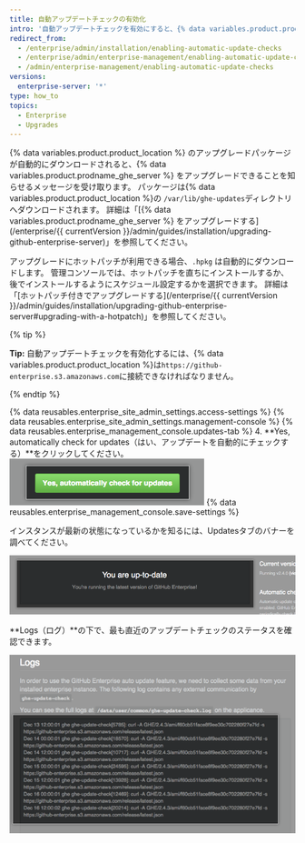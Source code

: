 ```yaml
---
title: 自動アップデートチェックの有効化
intro: '自動アップデートチェックを有効にすると、{% data variables.product.product_location %} が最新の {% data variables.product.prodname_ghe_server %} リリースをチェックしてダウンロードします。'
redirect_from:
  - /enterprise/admin/installation/enabling-automatic-update-checks
  - /enterprise/admin/enterprise-management/enabling-automatic-update-checks
  - /admin/enterprise-management/enabling-automatic-update-checks
versions:
  enterprise-server: '*'
type: how_to
topics:
  - Enterprise
  - Upgrades
---
```


{% data variables.product.product_location %} のアップグレードパッケージが自動的にダウンロードされると、{% data variables.product.prodname_ghe_server %} をアップグレードできることを知らせるメッセージを受け取ります。 パッケージは{% data variables.product.product_location %}の `/var/lib/ghe-updates`ディレクトリへダウンロードされます。 詳細は「[{% data variables.product.prodname_ghe_server %} をアップグレードする](/enterprise/{{ currentVersion }}/admin/guides/installation/upgrading-github-enterprise-server)」を参照してください。

アップグレードにホットパッチが利用できる場合、`.hpkg` は自動的にダウンロードします。 管理コンソールでは、ホットパッチを直ちにインストールするか、後でインストールするようにスケジュール設定するかを選択できます。 詳細は「[ホットパッチ付きでアップグレードする](/enterprise/{{ currentVersion }}/admin/guides/installation/upgrading-github-enterprise-server#upgrading-with-a-hotpatch)」を参照してください。

{% tip %}

**Tip:** 自動アップデートチェックを有効化するには、{% data variables.product.product_location %}は`https://github-enterprise.s3.amazonaws.com`に接続できなければなりません。

{% endtip %}

{% data reusables.enterprise_site_admin_settings.access-settings %}
{% data reusables.enterprise_site_admin_settings.management-console %}
{% data reusables.enterprise_management_console.updates-tab %}
4. **Yes, automatically check for updates（はい、アップデートを自動的にチェックする）**をクリックしてください。 ![自動更新を有効化するためのボタン](/assets/images/enterprise/management-console/enable_updates_button.png)
{% data reusables.enterprise_management_console.save-settings %}

インスタンスが最新の状態になっているかを知るには、Updatesタブのバナーを調べてください。

![GitHub Enterprise Server のリリースを示すバナー](/assets/images/enterprise/management-console/up-to-date-banner.png)

**Logs（ログ）**の下で、最も直近のアップデートチェックのステータスを確認できます。

![アップデートのログ](/assets/images/enterprise/management-console/update-log.png)
